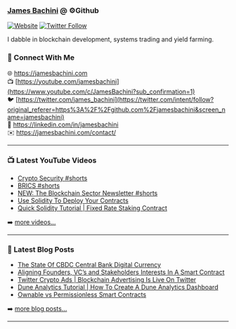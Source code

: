 ### [James Bachini][website] @ ⚙️Github

[![Website](https://img.shields.io/website?label=jamesbachini.com&style=for-the-badge&url=https%3A%2F%2Fjamesbachini.com)](https://jamesbachini.com)
[![Twitter Follow](https://img.shields.io/twitter/follow/james_bachini?color=1DA1F2&logo=twitter&style=for-the-badge)](https://twitter.com/intent/follow?original_referer=https%3A%2F%2Fgithub.com%2Fjamesbachini&screen_name=jamesbachini)

I dabble in blockchain development, systems trading and yield farming.

### 👋 Connect With Me

🌐 https://jamesbachini.com
<br />
📺 [https://youtube.com/jamesbachini](https://www.youtube.com/c/JamesBachini?sub_confirmation=1)
<br />
🐦 [https://twitter.com/james_bachini](https://twitter.com/intent/follow?original_referer=https%3A%2F%2Fgithub.com%2Fjamesbachini&screen_name=jamesbachini)
<br />
👔 https://linkedin.com/in/jamesbachini
<br />
✉️ https://jamesbachini.com/contact/

---

### 📺 Latest YouTube Videos

<!-- YOUTUBE:START -->
- [Crypto Security #shorts](https://www.youtube.com/watch?v=JkQL_sJUKC0)
- [BRICS #shorts](https://www.youtube.com/watch?v=fBX8fAvdfk0)
- [NEW: The Blockchain Sector Newsletter #shorts](https://www.youtube.com/watch?v=cBDHv0kV4Q8)
- [Use Solidity To Deploy Your Contracts](https://www.youtube.com/watch?v=5yeHCU1ARSs)
- [Quick Solidity Tutorial | Fixed Rate Staking Contract](https://www.youtube.com/watch?v=asoRKyDY_RY)
<!-- YOUTUBE:END -->

➡️ [more videos...](https://youtube.com/jamesbachini)

---

### 📝 Latest Blog Posts

<!-- BLOG-POST-LIST:START -->
- [The State Of CBDC Central Bank Digital Currency](https://jamesbachini.com/cbdc/)
- [Aligning Founders, VC’s and Stakeholders Interests In A Smart Contract](https://jamesbachini.com/vc-unlock-smart-contract/)
- [Twitter Crypto Ads  | Blockchain Advertising Is Live On Twitter](https://jamesbachini.com/twitter-crypto-ads/)
- [Dune Analytics Tutorial | How To Create A Dune Analytics Dashboard](https://jamesbachini.com/dune-analytics-tutorial/)
- [Ownable vs Permissionless Smart Contracts](https://jamesbachini.com/permissionless-smart-contracts/)
<!-- BLOG-POST-LIST:END -->

➡️ [more blog posts...](https://jamesbachini.com)

---

[website]: https://jamesbachini.com
[twitter]: https://twitter.com/james_bachini
[youtube]: https://youtube.com/jamesbachini
[linkedin]: https://linkedin.com/in/jamesbachini
